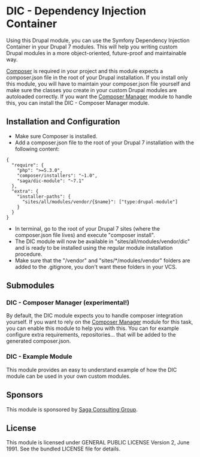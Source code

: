 # DIC - Dependency Injection Container
Using this Drupal module, you can use the Symfony Dependency Injection Container in your Drupal 7 modules. This will help you writing custom Drupal modules in a more object-oriented, future-proof and maintainable way.

[Composer](https://getcomposer.org/ "Composer") is required in your project and this module expects a composer.json file in the root of your Drupal installation. If you install only this module, you will have to maintain your composer.json file yourself and make sure the classes you create in your custom Drupal modules are autoloaded correctly. If you want the [Composer Manager](https://www.drupal.org/project/composer_manager "Composer Manager") module to handle this, you can install the DIC - Composer Manager module.

## Installation and Configuration
- Make sure Composer is installed.
- Add a composer.json file to the root of your Drupal 7 installation with the following content:
```
{
  "require": {
    "php": ">=5.3.0",
    "composer/installers": "~1.0",
    "saga/dic-module": "~7.1"
  },
  "extra": {
    "installer-paths": {
      "sites/all/modules/vendor/{$name}": ["type:drupal-module"]
    }
  }
}
```
- In terminal, go to the root of your Drupal 7 sites (where the composer.json file lives) and execute "composer install".
- The DIC module will now be available in "sites/all/modules/vendor/dic" and is ready to be installed using the regular module installation procedure.
- Make sure that the "/vendor" and "sites/*/modules/vendor" folders are added to the .gitignore, you don't want these folders in your VCS.

## Submodules
### DIC - Composer Manager (experimental!)
By default, the DIC module expects you to handle composer integration yourself. If you want to rely on the [Composer Manager](https://www.drupal.org/project/composer_manager "Composer Manager") module for this task, you can enable this module to help you with this. You can for example configure extra requirements, repositories... that will be added to the generated composer.json.

### DIC - Example Module
This module provides an easy to understand example of how the DIC module can be used in your own custom modules.

## Sponsors
This module is sponsored by [Saga Consulting Group](http://www.saga.be "Saga Consulting Group").

## License
This module is licensed under GENERAL PUBLIC LICENSE Version 2, June 1991. See the bundled LICENSE file for details.
